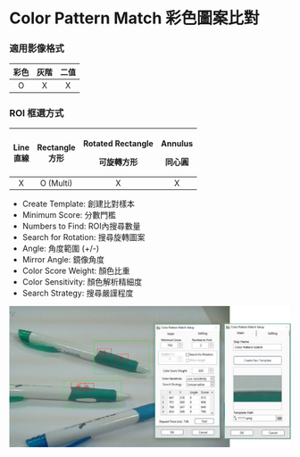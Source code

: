 # Color Pattern Match 彩色圖案比對

### 適用影像格式

| 彩色 | 灰階 | 二值 |
| :---: | :---: | :---: |
| O | X | X |

### ROI 框選方式

<table>
  <thead>
    <tr>
      <th style="text-align:center">Line
        <br />&#x76F4;&#x7DDA;</th>
      <th style="text-align:center">Rectangle
        <br />&#x65B9;&#x5F62;</th>
      <th style="text-align:center">
        <p>Rotated Rectangle</p>
        <p>&#x53EF;&#x65CB;&#x8F49;&#x65B9;&#x5F62;</p>
      </th>
      <th style="text-align:center">
        <p>Annulus</p>
        <p>&#x540C;&#x5FC3;&#x5713;</p>
      </th>
    </tr>
  </thead>
  <tbody>
    <tr>
      <td style="text-align:center">X</td>
      <td style="text-align:center">O (Multi)</td>
      <td style="text-align:center">X</td>
      <td style="text-align:center">X</td>
    </tr>
  </tbody>
</table>

* Create Template: 創建比對樣本
* Minimum Score: 分數門檻
* Numbers to Find: ROI內搜尋數量
* Search for Rotation: 搜尋旋轉圖案 
* Angle: 角度範圍 \(+/-\) 
* Mirror Angle: 鏡像角度
* Color Score Weight: 顏色比重
* Color Sensitivity: 顏色解析精細度 
* Search Strategy: 搜尋嚴謹程度

![](../../../.gitbook/assets/tu-pian-9.png)

